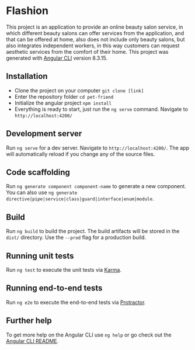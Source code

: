 # Flashion

This project is an application to provide an online beauty salon service, in which different beauty salons can offer services from the application, and that can be offered at home, also does not include only beauty salons, but also integrates independent workers, in this way customers can request aesthetic services from the comfort of their home.
This project was generated with [Angular CLI](https://github.com/angular/angular-cli) version 8.3.15.

## Installation

* Clone the project on your computer `git clone [link]`
* Enter the repository folder `cd pet-friend`
* Initialize the angular project `npm install`
* Everything is ready to start, just run the `ng serve` command. Navigate to `http://localhost:4200/`

## Development server

Run `ng serve` for a dev server. Navigate to `http://localhost:4200/`. The app will automatically reload if you change any of the source files.

## Code scaffolding

Run `ng generate component component-name` to generate a new component. You can also use `ng generate directive|pipe|service|class|guard|interface|enum|module`.

## Build

Run `ng build` to build the project. The build artifacts will be stored in the `dist/` directory. Use the `--prod` flag for a production build.

## Running unit tests

Run `ng test` to execute the unit tests via [Karma](https://karma-runner.github.io).

## Running end-to-end tests

Run `ng e2e` to execute the end-to-end tests via [Protractor](http://www.protractortest.org/).

## Further help

To get more help on the Angular CLI use `ng help` or go check out the [Angular CLI README](https://github.com/angular/angular-cli/blob/master/README.md).
